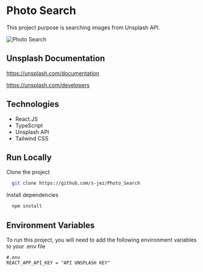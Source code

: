 
# Photo Search

This project purpose is searching images from Unsplash API.

![Photo Search](https://user-images.githubusercontent.com/88712213/196763151-376474c2-76c0-4e05-be4b-1c0ad43a7717.png)



## Unsplash Documentation
https://unsplash.com/documentation

https://unsplash.com/developers

## Technologies

- React.JS
- TypeScript
- Unsplash API
- Tailwind CSS

## Run Locally

Clone the project

```bash
  git clone https://github.com/s-jez/Photo_Search
```



Install dependencies

```bash
  npm install
```


## Environment Variables

To run this project, you will need to add the following environment variables to your .env file

```
#.env 
REACT_APP_API_KEY = "API UNSPLASH KEY"
```


